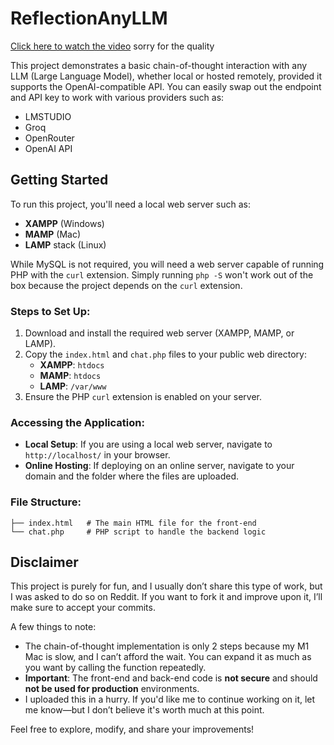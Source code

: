 # ReflectionAnyLLM

[Click here to watch the video](ReflectionAnyLLM.mp4)
sorry for the quality



This project demonstrates a basic chain-of-thought interaction with any LLM (Large Language Model), whether local or hosted remotely, provided it supports the OpenAI-compatible API. You can easily swap out the endpoint and API key to work with various providers such as:

- LMSTUDIO
- Groq
- OpenRouter
- OpenAI API

## Getting Started

To run this project, you'll need a local web server such as:

- **XAMPP** (Windows)
- **MAMP** (Mac)
- **LAMP** stack (Linux)

While MySQL is not required, you will need a web server capable of running PHP with the `curl` extension. Simply running `php -S` won't work out of the box because the project depends on the `curl` extension.

### Steps to Set Up:

1. Download and install the required web server (XAMPP, MAMP, or LAMP).
2. Copy the `index.html` and `chat.php` files to your public web directory:
   - **XAMPP**: `htdocs`
   - **MAMP**: `htdocs`
   - **LAMP**: `/var/www`
3. Ensure the PHP `curl` extension is enabled on your server.

### Accessing the Application:

- **Local Setup**: If you are using a local web server, navigate to `http://localhost/` in your browser.
- **Online Hosting**: If deploying on an online server, navigate to your domain and the folder where the files are uploaded.

### File Structure:

```plaintext
├── index.html   # The main HTML file for the front-end
└── chat.php     # PHP script to handle the backend logic
```

## Disclaimer

This project is purely for fun, and I usually don’t share this type of work, but I was asked to do so on Reddit. If you want to fork it and improve upon it, I’ll make sure to accept your commits.

A few things to note:
- The chain-of-thought implementation is only 2 steps because my M1 Mac is slow, and I can’t afford the wait. You can expand it as much as you want by calling the function repeatedly.
- **Important**: The front-end and back-end code is **not secure** and should **not be used for production** environments.
- I uploaded this in a hurry. If you'd like me to continue working on it, let me know—but I don’t believe it's worth much at this point.

Feel free to explore, modify, and share your improvements!

